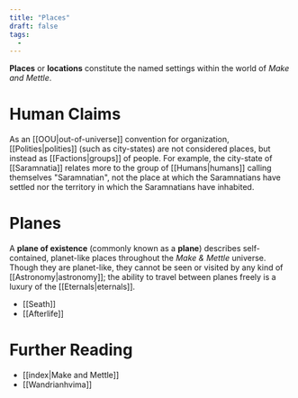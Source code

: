 ```yaml
---
title: "Places"
draft: false
tags:
  - 
---
```


**Places** or **locations** constitute the named settings within the world of *Make and Mettle*. 

# Human Claims
As an [[OOU|out-of-universe]] convention for organization, [[Polities|polities]] (such as city-states) are not considered places, but instead as [[Factions|groups]] of people. For example, the city-state of [[Saramnatia]] relates more to the group of [[Humans|humans]] calling themselves "Saramnatian", not the place at which the Saramnatians have settled nor the territory in which the Saramnatians have inhabited. 

# Planes
A **plane of existence** (commonly known as a **plane**) describes self-contained, planet-like places throughout the *Make & Mettle* universe. Though they are planet-like, they cannot be seen or visited by any kind of [[Astronomy|astronomy]]; the ability to travel between planes freely is a luxury of the [[Eternals|eternals]].

- [[Seath]] 
- [[Afterlife]]

# Further Reading
- [[index|Make and Mettle]]
- [[Wandrianhvima]]